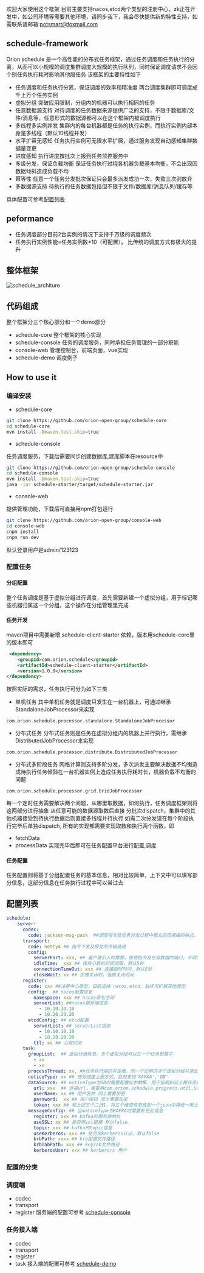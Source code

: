 欢迎大家使用这个框架
目前主要支持nacos,etcd两个类型的注册中心，zk正在开发中，如公司环境等需要其他环境，请同步我下，我会尽快提供新的特性支持，如需联系请邮箱:potsmart@foxmail.com
## schedule-framework
Orion schedule 是一个高性能的分布式任务框架，通过任务调度和任务执行的分离，从而可以小规模的调度集群调度大规模的执行队列，同时保证调度请求不会因个别任务执行耗时影响其他服任务
该框架的主要特性如下
- 任务调度和任务执行分离，保证调度的效率和精准度
两台调度集群即可调度成千上万个任务实例
- 虚拟分组
突破应用限制，分组内的机器可以执行相同的任务
- 任意数据源支持
对待调度的任务数据来源提供广泛的支持，不限于数据库/文件/消息等，任意形式的数据源都可以在这个框架内被调度执行
- 多线程多实例并发
集群内的每台机器都是任务的执行实例，而执行实例内部本身是多线程（默认10线程并发）
- 水平扩容无感知 
任务执行实例可无限水平扩展，通过服务发现自动感知集群数据量变更
- 进度感知
执行进度按批次上报到任务监控服务中
- 多级分发，保证负载均衡
保证任务执行过程各机器负载基本均衡，不会出现因数据倾斜造成负载不均
- 幂等性
任意一个任务分发批次保证只会最多派发成功一次，失败三次则放弃
- 多数据源支持
待执行的任务数据包括但不限于文件/数据库/消息队列/缓存等

具体配置可参考[配置列表](#配置列表)

## peformance
- 任务调度部分目前2台实例的情况下支持千万级的调度频次
- 任务执行实例性能=任务实例数*10（可配置）， 比传统的调度方式有极大的提升

## 整体框架
![schedule_architure](https://user-images.githubusercontent.com/66338301/85259237-480d8e80-b49b-11ea-8fa3-91749f9a9301.png)
## 代码组成
整个框架分三个核心部分和一个demo部分
- schedule-core 整个框架的核心实现
- schedule-console 任务的调度服务，同时承担任务管理的一部分职能
- console-web 管理控制台，前端页面，vue实现
- schedule-demo 调度例子

## How to use it 
### 编译安装
- schedule-core 
```bash
git clone https://github.com/orion-open-group/schedule-core
cd schedule-core
mvn install -Dmaven.test.skip=true
```
- schedule-console

任务调度服务，下载后需要同步创建数据库,建库脚本在resource中
```bash
git clone https://github.com/orion-open-group/schedule-console
cd schedule-console
mvn install -Dmaven.test.skip=true
java -jar schedule-starter/target/schedule-starter.jar
```
- console-web

提供管理功能，下载后可直接用npm打包运行
```bash
git clone https://github.com/orion-open-group/console-web
cd console-web
cnpm install
cnpm run dev
``` 
默认登录用户是admin/123123

### 配置任务
#### 分组配置
整个任务调度是基于虚拟分组进行调度，首先需要新建一个虚拟分组，用于标记哪些机器归属这一个分组，这个操作在分组管理里完成
#### 任务开发
maven项目中需要新增 schedule-client-starter 依赖，版本用schedule-core里的版本即可
```xml
 <dependency>
    <groupId>com.orion.schedule</groupId>
    <artifactId>schedule-client-starter</artifactId>
    <version>1.0.0</version>
</dependency>
```

按照实际的需求，任务执行可分为如下三类
- 单机任务
其中单机任务就是调度只发生在一台机器上，可通过继承StandaloneJobProcessor来实现
```text
com.orion.schedule.processor.standalone.StandaloneJobProcessor
```
- 分布式任务
分布式任务则是任务在虚拟分组内的机器上并行执行，需继承DistributedJobProcessor来实现
```text
com.orion.schedule.processor.distribute.DistributedJobProcessor
```
- 分布式多阶段任务
网格计算则支持多阶分发，多次派发主要解决数据不均衡造成待执行任务倾斜在一台机器实例上造成任务执行耗时长，机器负载不均衡的问题
```text
com.orion.schedule.processor.grid.GridJobProcessor
```
每一个定时任务需要解决两个问题，从哪里取数据，如何执行，任务调度框架则将这两部分进行抽象
从任意可能的数据源取数后直接 分批次dispatch，集群中的其他机器接受到待执行数据后则直接多线程并行执行
如需二次分发请在每个阶段执行完毕后单独dispatch, 所有的实现都需要实现取数和执行两个函数，即
- fetchData
- processData
实现完毕后即可在任务配置平台进行配置,调度

#### 任务配置
任务配置则将基于分组配置任务的基本信息，相对比较简单，上下文中可以填写部分信息，这部分信息在任务执行过程中可以带过去

## <a id="#配置列表">配置列表</a>
```yaml
schedule:
    server:
      codec:
        code: jackson-msg-pack  ##调度指令及任务分发过程中报文的压缩编码格式，默认jsonpack
      transport:
        code: netty4 ## 指令下发及报文的传输通道
        config:
          serverPort: xxx, ## 客户端引入时需要，接受指令及任务数据的端口，不同的虚拟分组需保持不同
          idleTime:  xxx ## 保持心跳的时间间隔，默认5秒
          connectionTimeOut: xxx ## 连接超时时间，默认5秒
          closeWait: xx ## 优雅关闭时，连接关闭时间
      register:
        code: xxx ##注册中心类型，目前支持 nacos,etcd，后续可扩展其他类型
        config:  ## nacos配置信息
          namespace: xxx ## nacos命名空间
          serverList: ##nacos服务端信息
            - 10.10.10.10
            - 10.20.20.20 
        etcdConfig: ## etcd配置
          serverList: ## serverList信息
            - 10.10.10.10
            - 10.20.20.20 
          ttl: xx ## 心跳时间
      task: 
        groupList:  ## 虚拟分组信息，多个虚拟分组可以在一个任务配置中 
          - xx
          - xx
        processThread: xx, ##任务执行端的并发度，同一个应用的多个虚拟分组共享此并发度
        noticeType: xx ## 任务进度上报方式，目前支持'KAFKA','DB'
        dataSource: ## noticeType为DB时需要配置此参数集，用于指明如何上报任务执行进度信息
          url: xxx  ## 连接url，需要用com.orion.schedule.progress.util.ScheduleEncrypt加密
          userName: xx ## 用户名称 同上需要加密
          password:  xx ## 用户密码 同上需要加密
          token: xxx ## 和上述三个二选1，将三个维度信息放到一个json中再统一用上述方式加密
        messageConfig: ## 当noticeType为KAFKA时需要补充此信息
          register: xxx ## kafka的服务端地址
          useSSL: xx ## 是否用ssl链接 默认false
          topic: xxx ## kafka的topic信息
          useKerberos: xxx ## 是否用kerberos认证，默认false
          krbPath: xxxx ## krb配置文件路径
          krbTabPath: xxx ## keyTab文件路径
          kerberosUser: xxx ## kerberors 用户

```

### 配置的分类
### 调度端
- codec
- transport
- register
服务端的配置可参考 [schedule-console](https://github.com/orion-open-group/schedule-console)
### 任务接入端
- codec
- transport
- register
- task
接入端的配置可参考 [schedule-demo](https://github.com/orion-open-group/schedule-demo)
